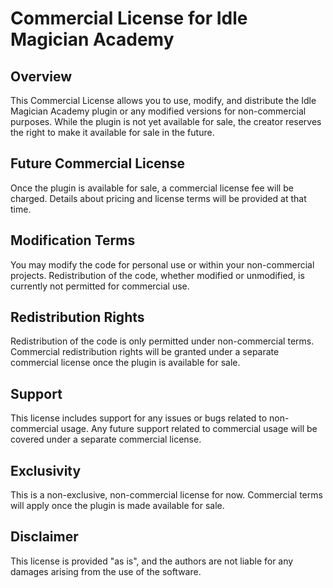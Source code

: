 # Commercial License for Idle Magician Academy

## Overview

This Commercial License allows you to use, modify, and distribute the Idle Magician Academy plugin or any modified versions for non-commercial purposes. While the plugin is not yet available for sale, the creator reserves the right to make it available for sale in the future.

## Future Commercial License

Once the plugin is available for sale, a commercial license fee will be charged. Details about pricing and license terms will be provided at that time.

## Modification Terms

You may modify the code for personal use or within your non-commercial projects. Redistribution of the code, whether modified or unmodified, is currently not permitted for commercial use.

## Redistribution Rights

Redistribution of the code is only permitted under non-commercial terms. Commercial redistribution rights will be granted under a separate commercial license once the plugin is available for sale.

## Support

This license includes support for any issues or bugs related to non-commercial usage. Any future support related to commercial usage will be covered under a separate commercial license.

## Exclusivity

This is a non-exclusive, non-commercial license for now. Commercial terms will apply once the plugin is made available for sale.

## Disclaimer

This license is provided "as is", and the authors are not liable for any damages arising from the use of the software.
